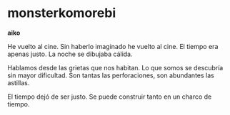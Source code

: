 
# monsterkomorebi

**aiko**

He vuelto al cine.  Sin haberlo imaginado he vuelto al cine. El tiempo era apenas justo. La noche se dibujaba cálida.

Hablamos desde las grietas que nos  habitan. Lo que somos se descubría sin mayor dificultad. Son tantas las perforaciones, son abundantes las astillas.

El tiempo dejó de ser justo. Se puede construir tanto en un charco de tiempo.
